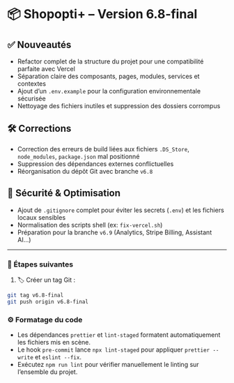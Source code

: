 # 📦 Shopopti+ – Version 6.8-final

## ✅ Nouveautés

- Refactor complet de la structure du projet pour une compatibilité parfaite avec Vercel
- Séparation claire des composants, pages, modules, services et contextes
- Ajout d’un `.env.example` pour la configuration environnementale sécurisée
- Nettoyage des fichiers inutiles et suppression des dossiers corrompus

## 🛠️ Corrections

- Correction des erreurs de build liées aux fichiers `.DS_Store`, `node_modules`, `package.json` mal positionné
- Suppression des dépendances externes conflictuelles
- Réorganisation du dépôt Git avec branche `v6.8`

## 🔐 Sécurité & Optimisation

- Ajout de `.gitignore` complet pour éviter les secrets (`.env`) et les fichiers locaux sensibles
- Normalisation des scripts shell (ex: `fix-vercel.sh`)
- Préparation pour la branche `v6.9` (Analytics, Stripe Billing, Assistant AI...)

---

### 🚀 Étapes suivantes

1. 🏷️ Créer un tag Git :

```bash
git tag v6.8-final
git push origin v6.8-final
```

### ⚙️ Formatage du code

- Les dépendances `prettier` et `lint-staged` formatent automatiquement les fichiers mis en scène.
- Le hook `pre-commit` lance `npx lint-staged` pour appliquer `prettier --write` et `eslint --fix`.
- Exécutez `npm run lint` pour vérifier manuellement le linting sur l’ensemble du projet.
